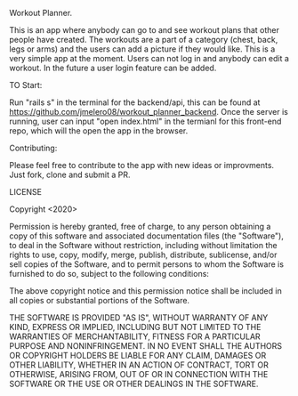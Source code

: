 Workout Planner. 

This is an app where anybody can go to and see workout plans that other people have created. The workouts are a part of a category (chest, back, legs or arms) and the users can add a picture if they would like. This is a very simple app at the moment. Users can not log in and anybody can edit a workout. In the future a user login feature can be added. 

TO Start:

Run "rails s" in the terminal for the backend/api, this can be found at https://github.com/jmelero08/workout_planner_backend. Once the server is running, user can input "open index.html" in the termianl for this front-end repo, which will the open the app in the browser. 

Contributing:

Please feel free to contribute to the app with new ideas or improvments. Just fork, clone and submit a PR.

LICENSE

Copyright <2020>

Permission is hereby granted, free of charge, to any person obtaining a copy of this software and associated documentation files (the "Software"), to deal in the Software without restriction, including without limitation the rights to use, copy, modify, merge, publish, distribute, sublicense, and/or sell copies of the Software, and to permit persons to whom the Software is furnished to do so, subject to the following conditions:

The above copyright notice and this permission notice shall be included in all copies or substantial portions of the Software.

THE SOFTWARE IS PROVIDED "AS IS", WITHOUT WARRANTY OF ANY KIND, EXPRESS OR IMPLIED, INCLUDING BUT NOT LIMITED TO THE WARRANTIES OF MERCHANTABILITY, FITNESS FOR A PARTICULAR PURPOSE AND NONINFRINGEMENT. IN NO EVENT SHALL THE AUTHORS OR COPYRIGHT HOLDERS BE LIABLE FOR ANY CLAIM, DAMAGES OR OTHER LIABILITY, WHETHER IN AN ACTION OF CONTRACT, TORT OR OTHERWISE, ARISING FROM, OUT OF OR IN CONNECTION WITH THE SOFTWARE OR THE USE OR OTHER DEALINGS IN THE SOFTWARE.